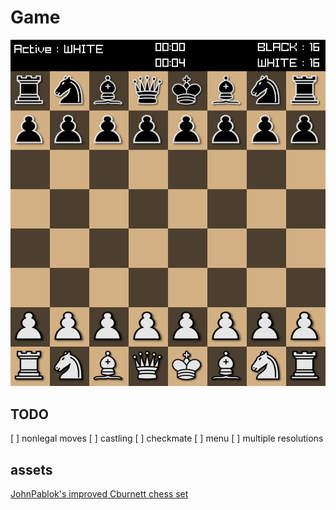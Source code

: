 # Game

![Game Picture](./assets/Chess_Game.png)

## TODO
[ ] nonlegal moves 
[ ] castling 
[ ] checkmate
[ ] menu
[ ] multiple resolutions

## assets
[JohnPablok's improved Cburnett chess set](https://opengameart.org/content/chess-pieces-and-board-squares)
